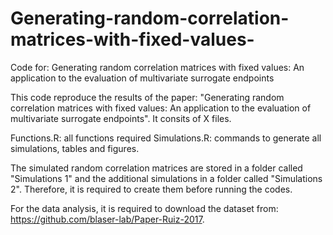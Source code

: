 # Generating-random-correlation-matrices-with-fixed-values-
Code for: Generating random correlation matrices with fixed values: An application to the evaluation of multivariate surrogate endpoints

This code reproduce the results of the paper: "Generating random correlation matrices with fixed values: An application to the evaluation of multivariate surrogate endpoints". It consits of X files.

Functions.R: all functions required
Simulations.R: commands to generate all simulations, tables and figures.

The simulated random correlation matrices are stored in a folder called "Simulations 1" and the additional simulations in a folder called "Simulations 2". Therefore, it is required to create them before running the codes.

For the data analysis, it is required to download the dataset from: https://github.com/blaser-lab/Paper-Ruiz-2017.

